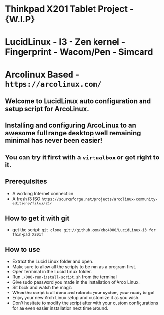 # Thinkpad X201 Tablet Project - {W.I.P}
# LucidLinux - I3 - Zen kernel - Fingerprint - Wacom/Pen - Simcard
# Arcolinux Based - `https://arcolinux.com/`

## Welcome to LucidLinux auto configuration and setup script for ArcoLinux.
## Installing and configuring ArcoLinux to an awesome full range desktop well remaining minimal has never been easier!
## You can try it first with a `virtualbox` or get right to it.

## Prerequisites

- A working Internet connection
- A fresh i3 ISO `https://sourceforge.net/projects/arcolinux-community-editions/files/i3/`

## How to get it with git
- get the script: `git clone git://github.com/xbc4000/LucidLinux-i3 for Thinkpad X201T`

## How to use
- Extract the Lucid Linux folder and open.
- Make sure to allow all the scripts to be run as a program first.
- Open terminal in the Lucid Linux folder.
- Run `./000-run-install-script.sh` from the terminal.
- Give sudo password you made in the installation of Arco Linux.
- Sit back and watch the magic
- When the script is all done and reboots your system, your ready to go!
- Enjoy your new Arch Linux setup and customize it as you wish.
- Don't hesitate to modify the script after with your custom configurations for an even easier installation next time around.
